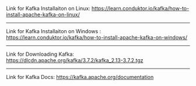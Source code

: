 Link for Kafka Installaiton on Linux: https://learn.conduktor.io/kafka/how-to-install-apache-kafka-on-linux/

<hr/>

Link for Kafka Installaiton on Windows : https://learn.conduktor.io/kafka/how-to-install-apache-kafka-on-windows/

<hr/>

Link for Downloading Kafka: https://dlcdn.apache.org/kafka/3.7.2/kafka_2.13-3.7.2.tgz

<hr/>

Link for Kafka Docs: https://kafka.apache.org/documentation